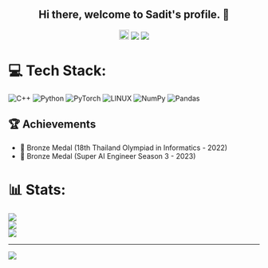 <h2 align="center">
  Hi there, welcome to Sadit's profile. 👋
</h2>

<p align="center">
<a href="mailto:sadhis.tae@gmail.com"><img src="https://img.shields.io/badge/Gmail-D14836?style=for-the-badge&logo=gmail&logoColor=white", height=20></a>
<a href="https://instagram.com/moosa.tae"><img src="https://img.shields.io/badge/Instagram-%23E4405F.svg?logo=Instagram&logoColor=white"></a>
<a href="https://www.linkedin.com/in/sadhis-wongprayoon/"><img src="https://img.shields.io/badge/LinkedIn-%230077B5.svg?logo=linkedin&logoColor=white"></a>


# 💻 Tech Stack:
![C++](https://img.shields.io/badge/c++-%2300599C.svg?style=for-the-badge&logo=c%2B%2B&logoColor=white) 
![Python](https://img.shields.io/badge/python-3670A0?style=for-the-badge&logo=python&logoColor=ffdd54) 
![PyTorch](https://img.shields.io/badge/PyTorch-%23EE4C2C.svg?style=for-the-badge&logo=PyTorch&logoColor=white) ![LINUX](https://img.shields.io/badge/Linux-FCC624?style=for-the-badge&logo=linux&logoColor=black) 
![NumPy](https://img.shields.io/badge/numpy-%23013243.svg?style=for-the-badge&logo=numpy&logoColor=white) 
![Pandas](https://img.shields.io/badge/pandas-%23150458.svg?style=for-the-badge&logo=pandas&logoColor=white)

## 🏆 Achievements
- 🥉 Bronze Medal (18th Thailand Olympiad in Informatics - 2022)
- 🥉 Bronze Medal (Super AI Engineer Season 3 - 2023)

# 📊 Stats:
![](https://github-readme-stats.vercel.app/api?username=moosatae&theme=dark&hide_border=false&include_all_commits=false&count_private=false)<br/>
![](https://github-readme-streak-stats.herokuapp.com/?user=moosatae&theme=dark&hide_border=false)<br/>
![](https://github-readme-stats.vercel.app/api/top-langs/?username=moosatae&theme=dark&hide_border=false&include_all_commits=false&count_private=false&layout=compact)

---
[![](https://visitcount.itsvg.in/api?id=moosatae&icon=0&color=1)](https://visitcount.itsvg.in)

<!-- Proudly created with GPRM ( https://gprm.itsvg.in ) -->
